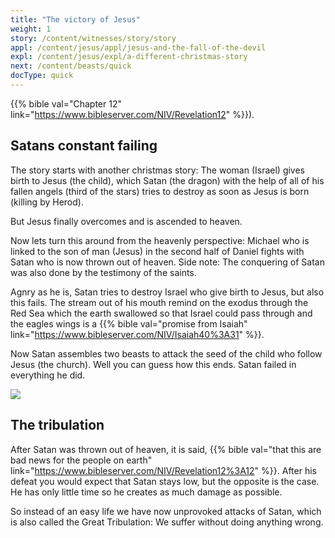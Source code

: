 ```yaml
---
title: "The victory of Jesus"
weight: 1
story: /content/witnesses/story/story
appl: /content/jesus/appl/jesus-and-the-fall-of-the-devil
expl: /content/jesus/expl/a-different-christmas-story
next: /content/beasts/quick
docType: quick
---
```


{{% bible val="Chapter 12" link="https://www.bibleserver.com/NIV/Revelation12" %}}).

## Satans constant failing

The story starts with another christmas story: The woman (Israel) gives birth to Jesus (the child), which Satan (the dragon) with the help of all of his fallen angels (third of the stars) tries to destroy as soon as Jesus is born (killing by Herod).

But Jesus finally overcomes and is ascended to heaven.

Now lets turn this around from the heavenly perspective: Michael who is linked to the son of man (Jesus) in the second half of Daniel fights with Satan who is now thrown out of heaven. Side note: The conquering of Satan was also done by the testimony of the saints.

Agnry as he is, Satan tries to destroy Israel who give birth to Jesus, but also this fails. The stream out of his mouth remind on the exodus through the Red Sea which the earth swallowed so that Israel could pass through and the eagles wings is a {{% bible val="promise from Isaiah" link="https://www.bibleserver.com/NIV/Isaiah40%3A31" %}}.

Now Satan assembles two beasts to attack the seed of the child who follow Jesus (the church). Well you can guess how this ends. Satan failed in everything he did.

![](/images/jesus_en.jpg)

## The tribulation

After Satan was thrown out of heaven, it is said, {{% bible val="that this are bad news for the people on earth" link="https://www.bibleserver.com/NIV/Revelation12%3A12" %}}. After his defeat you would expect that Satan stays low, but the opposite is the case. He has only little time so he creates as much damage as possible.

So instead of an easy life we have now unprovoked attacks of Satan, which is also called the Great Tribulation: We suffer without doing anything wrong.